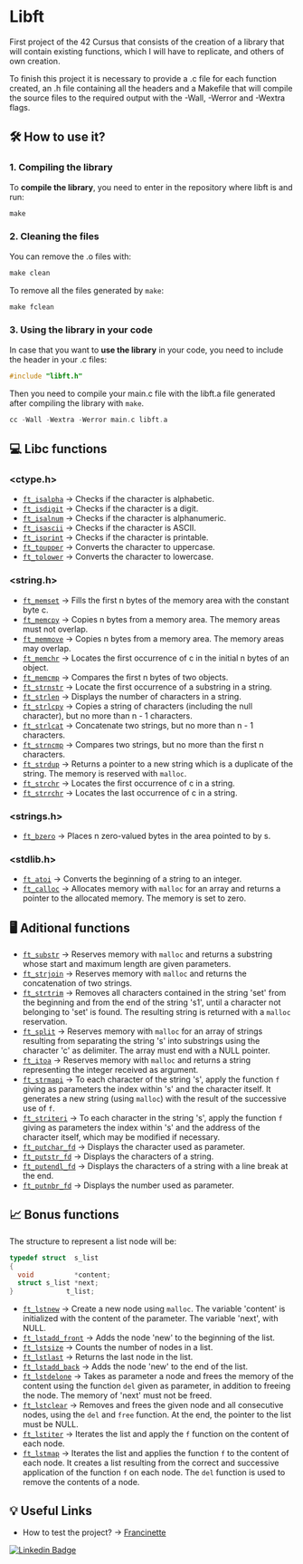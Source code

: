 # Libft

First project of the 42 Cursus that consists of the creation of a library that will contain existing functions, which I will have to replicate, and others of own creation.

To finish this project it is necessary to provide a .c file for each function created, an .h file containing all the headers and a Makefile that will compile the source files to the required output with the -Wall, -Werror and -Wextra flags.

## :hammer_and_wrench: How to use it?

### 1. Compiling the library

To **compile the library**, you need to enter in the repository where libft is and run:

```C
make
```

### 2. Cleaning the files

You can remove the .o files with:

```C
make clean
```
To remove all the files generated by `make`:

```C
make fclean
```

### 3. Using the library in your code

In case that you want to **use the library** in your code, you need to include the header in your .c files:

```C
#include "libft.h"
```

Then you need to compile your main.c file with the libft.a file generated after compiling the library with `make`.

```C
cc -Wall -Wextra -Werror main.c libft.a
```


## :computer: Libc functions

### <ctype.h>
- [`ft_isalpha`](https://github.com/antoniolopez7217/42Cursus_Libft/blob/main/libft/ft_isalpha.c) -> Checks if the character is alphabetic.
- [`ft_isdigit`](https://github.com/antoniolopez7217/42Cursus_Libft/blob/main/libft/ft_isdigit.c) -> Checks if the character is a digit.
- [`ft_isalnum`](https://github.com/antoniolopez7217/42Cursus_Libft/blob/main/libft/ft_isalnum.c) -> Checks if the character is alphanumeric.
- [`ft_isascii`](https://github.com/antoniolopez7217/42Cursus_Libft/blob/main/libft/ft_isascii.c) -> Checks if the character is ASCII.
- [`ft_isprint`](https://github.com/antoniolopez7217/42Cursus_Libft/blob/main/libft/ft_isprint.c) -> Checks if the character is printable.
- [`ft_toupper`](https://github.com/antoniolopez7217/42Cursus_Libft/blob/main/libft/ft_toupper.c) -> Converts the character to uppercase.
- [`ft_tolower`](https://github.com/antoniolopez7217/42Cursus_Libft/blob/main/libft/ft_tolower.c) -> Converts the character to lowercase.

### <string.h>
- [`ft_memset`](https://github.com/antoniolopez7217/42Cursus_Libft/blob/main/libft/ft_memset.c) -> Fills the first n bytes of the memory area with the constant byte c.
- [`ft_memcpy`](https://github.com/antoniolopez7217/42Cursus_Libft/blob/main/libft/ft_memcpy.c) -> Copies n bytes from a memory area. The memory areas must not overlap.
- [`ft_memmove`](https://github.com/antoniolopez7217/42Cursus_Libft/blob/main/libft/ft_memmove.c) -> Copies n bytes from a memory area. The memory areas may overlap.
- [`ft_memchr`](https://github.com/antoniolopez7217/42Cursus_Libft/blob/main/libft/ft_memchr.c) -> Locates the first occurrence of c in the initial n bytes of an object.
- [`ft_memcmp`](https://github.com/antoniolopez7217/42Cursus_Libft/blob/main/libft/ft_memcmp.c) -> Compares the first n bytes of two objects.
- [`ft_strnstr`](https://github.com/antoniolopez7217/42Cursus_Libft/blob/main/libft/ft_strnstr.c) -> Locate the first occurrence of a substring in a string.
- [`ft_strlen`](https://github.com/antoniolopez7217/42Cursus_Libft/blob/main/libft/ft_strlen.c) -> Displays the number of characters in a string.
- [`ft_strlcpy`](https://github.com/antoniolopez7217/42Cursus_Libft/blob/main/libft/ft_strlcpy.c) -> Copies a string of characters (including the null character), but no more than n - 1 characters.
- [`ft_strlcat`](https://github.com/antoniolopez7217/42Cursus_Libft/blob/main/libft/ft_strlcat.c) -> Concatenate two strings, but no more than n - 1 characters.
- [`ft_strncmp`](https://github.com/antoniolopez7217/42Cursus_Libft/blob/main/libft/ft_strncmp.c) -> Compares two strings, but no more than the first n characters.
- [`ft_strdup`](https://github.com/antoniolopez7217/42Cursus_Libft/blob/main/libft/ft_strdup.c) -> Returns a pointer to a new string which is a duplicate of the string. The memory is reserved with `malloc`.
- [`ft_strchr`](https://github.com/antoniolopez7217/42Cursus_Libft/blob/main/libft/ft_strchr.c) -> Locates the first occurrence of c in a string.
- [`ft_strrchr`](https://github.com/antoniolopez7217/42Cursus_Libft/blob/main/libft/ft_strrchr.c) -> Locates the last occurrence of c in a string.

### <strings.h>
- [`ft_bzero`](https://github.com/antoniolopez7217/42Cursus_Libft/blob/main/libft/ft_bzero.c) -> Places n zero-valued bytes in the area pointed to by s.

### <stdlib.h>
- [`ft_atoi`](https://github.com/antoniolopez7217/42Cursus_Libft/blob/main/libft/ft_atoi.c) -> Converts the beginning of a string to an integer.
- [`ft_calloc`](https://github.com/antoniolopez7217/42Cursus_Libft/blob/main/libft/ft_calloc.c) -> Allocates memory with `malloc` for an array and returns a pointer to the allocated memory. The memory is set to zero.


## :desktop_computer: Aditional functions

- [`ft_substr`](https://github.com/antoniolopez7217/42Cursus_Libft/blob/main/libft/ft_substr.c) -> Reserves memory with `malloc` and returns a substring whose start and maximum length are given parameters.
- [`ft_strjoin`](https://github.com/antoniolopez7217/42Cursus_Libft/blob/main/libft/ft_strjoin.c) -> Reserves memory with `malloc` and returns the concatenation of two strings.
- [`ft_strtrim`](https://github.com/antoniolopez7217/42Cursus_Libft/blob/main/libft/ft_strtrim.c) -> Removes all characters contained in the string 'set' from the beginning and from the end of the string 's1', until a character not belonging to 'set' is found. The resulting string is returned with a `malloc` reservation.
- [`ft_split`](https://github.com/antoniolopez7217/42Cursus_Libft/blob/main/libft/ft_split.c) -> Reserves memory with `malloc` for an array of strings resulting from separating the string 's' into substrings using the character 'c' as delimiter. The array must end with a NULL pointer.
- [`ft_itoa`](https://github.com/antoniolopez7217/42Cursus_Libft/blob/main/libft/ft_itoa.c) -> Reserves memory with `malloc` and returns a string representing the integer received as argument.
- [`ft_strmapi`](https://github.com/antoniolopez7217/42Cursus_Libft/blob/main/libft/ft_strmapi.c) -> To each character of the string 's', apply the function `f` giving as parameters the index within 's' and the character itself. It generates a new string (using `malloc`) with the result of the successive use of `f`.
- [`ft_striteri`](https://github.com/antoniolopez7217/42Cursus_Libft/blob/main/libft/ft_striteri.c) -> To each character in the string 's', apply the function `f` giving as parameters the index within 's' and the address of the character itself, which may be modified if necessary.
- [`ft_putchar_fd`](https://github.com/antoniolopez7217/42Cursus_Libft/blob/main/libft/ft_putchar_fd.c) -> Displays the character used as parameter.
- [`ft_putstr_fd`](https://github.com/antoniolopez7217/42Cursus_Libft/blob/main/libft/ft_putstr_fd.c) -> Displays the characters of a string.
- [`ft_putendl_fd`](https://github.com/antoniolopez7217/42Cursus_Libft/blob/main/libft/ft_putendl_fd.c) -> Displays the characters of a string with a line break at the end.
- [`ft_putnbr_fd`](https://github.com/antoniolopez7217/42Cursus_Libft/blob/main/libft/ft_putnbr_fd.c) -> Displays the number used as parameter.

## :chart_with_upwards_trend: Bonus functions

The structure to represent a list node will be:

```C
typedef struct  s_list
{
  void          *content;
  struct s_list *next;
}             t_list;
```

- [`ft_lstnew`](https://github.com/antoniolopez7217/42Cursus_Libft/blob/main/libft/ft_lstnew_bonus.c) -> Create a new node using `malloc`. The variable 'content' is initialized with the content of the parameter. The variable 'next', with NULL.
- [`ft_lstadd_front`](https://github.com/antoniolopez7217/42Cursus_Libft/blob/main/libft/ft_lstadd_front_bonus.c) -> Adds the node 'new' to the beginning of the list.
- [`ft_lstsize`](https://github.com/antoniolopez7217/42Cursus_Libft/blob/main/libft/ft_lstsize_bonus.c) -> Counts the number of nodes in a list.
- [`ft_lstlast`](https://github.com/antoniolopez7217/42Cursus_Libft/blob/main/libft/ft_lstlast_bonus.c) -> Returns the last node in the list.
- [`ft_lstadd_back`](https://github.com/antoniolopez7217/42Cursus_Libft/blob/main/libft/ft_lstadd_back_bonus.c) -> Adds the node 'new' to the end of the list.
- [`ft_lstdelone`](https://github.com/antoniolopez7217/42Cursus_Libft/blob/main/libft/ft_lstdelone_bonus.c) -> Takes as parameter a node and frees the memory of the content using the function `del` given as parameter, in addition to freeing the node. The memory of 'next' must not be freed.
- [`ft_lstclear`](https://github.com/antoniolopez7217/42Cursus_Libft/blob/main/libft/ft_lstclear_bonus.c) -> Removes and frees the given node and all consecutive nodes, using the `del` and `free` function. At the end, the pointer to the list must be NULL.
- [`ft_lstiter`](https://github.com/antoniolopez7217/42Cursus_Libft/blob/main/libft/ft_lstiter_bonus.c) -> Iterates the list and apply the `f` function on the content of each node.
- [`ft_lstmap`](https://github.com/antoniolopez7217/42Cursus_Libft/blob/main/libft/ft_lstmap_bonus.c) -> Iterates the list and applies the function `f` to the content of each node. It creates a list resulting from the correct and successive application of the function `f` on each node. The `del` function is used to remove the contents of a node.

## :bulb: Useful Links

- How to test the project? -> [Francinette](https://github.com/xicodomingues/francinette)


[![Linkedin Badge](https://img.shields.io/badge/-Linkedin-blue?style=flat&logo=Linkedin&logoColor=white)](https://www.linkedin.com/in/antoniolopezchamorro)
